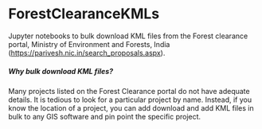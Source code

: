 # ForestClearanceKMLs
Jupyter notebooks to bulk download KML files from the Forest clearance portal, Ministry of Environment and Forests, India (https://parivesh.nic.in/search_proposals.aspx).  

##### Why bulk download KML files?
Many projects listed on the Forest Clearance portal do not have adequate details. It is tedious to look for a particular project by name. Instead, if you know the location of 
a project, you can add download and add KML files in bulk to any GIS software and pin point the specific project. 

